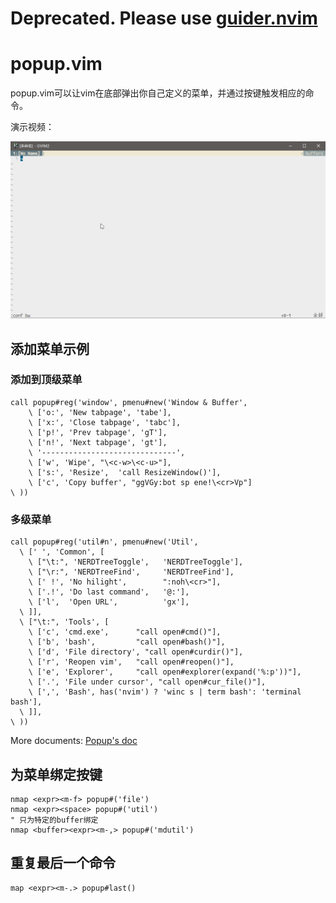 
# Deprecated. Please use [guider.nvim](https://github.com/luzhlon/guider.nvim)

# popup.vim

popup.vim可以让vim在底部弹出你自己定义的菜单，并通过按键触发相应的命令。

演示视频：

![popup.gif](https://raw.githubusercontent.com/luzhlon/gif/master/popup.gif)

## 添加菜单示例

### 添加到顶级菜单

```viml
call popup#reg('window', pmenu#new('Window & Buffer',
    \ ['o:', 'New tabpage', 'tabe'],
    \ ['x:', 'Close tabpage', 'tabc'],
    \ ['p!', 'Prev tabpage', 'gT'],
    \ ['n!', 'Next tabpage', 'gt'],
    \ '------------------------------',
    \ ['w', 'Wipe', "\<c-w>\<c-u>"],
    \ ['s:', 'Resize',  'call ResizeWindow()'],
    \ ['c', 'Copy buffer', "ggVGy:bot sp ene!\<cr>Vp"]
\ ))
```

### 多级菜单

```viml
call popup#reg('util#n', pmenu#new('Util',
  \ [' ', 'Common', [
    \ ["\t:", 'NERDTreeToggle',   'NERDTreeToggle'],
    \ ["\r:", 'NERDTreeFind',     'NERDTreeFind'],
    \ [' !', 'No hilight',        ":noh\<cr>"],
    \ ['.!', 'Do last command',   '@:'],
    \ ['l',  'Open URL',          'gx'],
  \ ]],
  \ ["\t:", 'Tools', [
    \ ['c', 'cmd.exe',      "call open#cmd()"],
    \ ['b', 'bash',         "call open#bash()"],
    \ ['d', 'File directory', "call open#curdir()"],
    \ ['r', 'Reopen vim',   "call open#reopen()"],
    \ ['e', 'Explorer',     "call open#explorer(expand('%:p'))"],
    \ ['.', 'File under cursor', "call open#cur_file()"],
    \ [',', 'Bash', has('nvim') ? 'winc s | term bash': 'terminal bash'],
  \ ]],
\ ))
```

More documents: [Popup's doc](./doc/popup.txt)

## 为菜单绑定按键
```viml
nmap <expr><m-f> popup#('file')
nmap <expr><space> popup#('util')
" 只为特定的buffer绑定
nmap <buffer><expr><m-,> popup#('mdutil')
```

## 重复最后一个命令
```viml
map <expr><m-.> popup#last()
```
